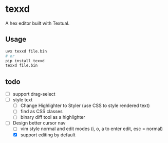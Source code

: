 # texxd

A hex editor built with Textual.

## Usage

```bash
uvx texxd file.bin
# or
pip install texxd
texxd file.bin
```

## todo

- [ ] support drag-select
- [ ] style text
  - [ ] Change Highlighter to Styler (use CSS to style rendered text)
  - [ ] find as CSS classes
  - [ ] binary diff tool as a highlighter
- [ ] Design better cursor nav
  - [ ] vim style normal and edit modes (i, o, a to enter edit, esc = normal)
  - [x] support editing by default
